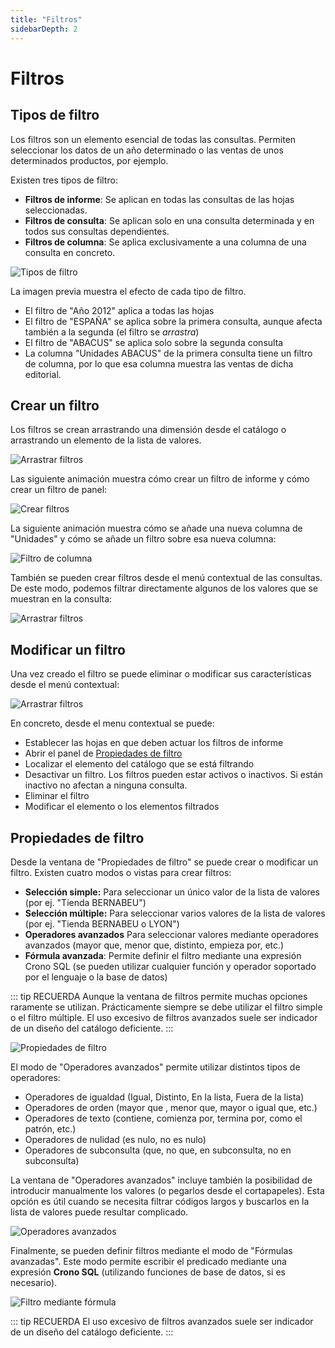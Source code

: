 ```yaml
---
title: "Filtros"
sidebarDepth: 2
---
```




# Filtros

## Tipos de filtro

Los filtros son un elemento esencial de todas las consultas. Permiten seleccionar los datos de un año determinado o las ventas de unos determinados productos, por ejemplo.

Existen tres tipos de filtro:

- **Filtros de informe**: Se aplican en todas las consultas de las hojas seleccionadas. 
- **Filtros de consulta**: Se aplican solo en una consulta determinada y en todos sus consultas dependientes.
- **Filtros de columna**: Se aplica exclusivamente a una columna de una consulta en concreto.


![Tipos de filtro](/images/analysis/filtros.png)

La imagen previa muestra el efecto de cada tipo de filtro. 

- El filtro de "Año 2012" aplica a todas las hojas
- El filtro de "ESPAÑA" se aplica sobre la primera consulta, aunque afecta también a la segunda (el filtro se *arrastra*)
- El filtro de "ABACUS" se aplica solo sobre la segunda consulta
- La columna "Unidades ABACUS" de la primera consulta tiene un filtro de columna, por lo que esa columna muestra las ventas de dicha editorial.


## Crear un filtro

Los filtros se crean arrastrando una dimensión desde el catálogo o arrastrando un elemento de la lista de valores.

![Arrastrar filtros](/images/analysis/crearfiltro.png)

Las siguiente animación muestra cómo crear un filtro de informe y cómo crear un filtro de panel:


![Crear filtros](/images/analysis/crearfiltros.gif)

La siguiente animación muestra cómo se añade una nueva columna de "Unidades" y cómo
se añade un filtro sobre esa nueva columna:

![Filtro de columna](/images/analysis/crearfiltrocolumna.gif)

También se pueden crear filtros desde el menú contextual de las consultas. De este modo, podemos filtrar directamente algunos de los valores que se muestran en la consulta:

![Arrastrar filtros](/images/analysis/FiltrarDesdeConsulta.png)

## Modificar un filtro

Una vez creado el filtro se puede eliminar o modificar sus características desde el menú contextual:

![Arrastrar filtros](/images/analysis/MenuContextualFiltro.png)

En concreto, desde el menu contextual se puede:

- Establecer las hojas en que deben actuar los filtros de informe
- Abrir el panel de [Propiedades de filtro](#propiedades-de-filtro)
- Localizar el elemento del catálogo que se está filtrando
- Desactivar un filtro. Los filtros pueden estar activos o inactivos. Si están inactivo no afectan a ninguna consulta.
- Eliminar el filtro
- Modificar el elemento o los elementos filtrados


## Propiedades de filtro

Desde la ventana de "Propiedades de filtro" se puede crear o modificar un filtro. 
Existen cuatro modos o vistas para crear filtros:

- **Selección simple:** Para seleccionar un único valor de la lista de valores (por ej. "Tienda BERNABEU")
- **Selección múltiple:** Para seleccionar varios valores de la lista de valores (por ej. "Tienda BERNABEU o LYON")
- **Operadores avanzados** Para seleccionar valores mediante operadores avanzados (mayor que, menor que, distinto, empieza por, etc.)
- **Fórmula avanzada**: Permite definir el filtro mediante una expresión Crono SQL (se pueden utilizar cualquier función y operador soportado por el lenguaje o la base de datos)


::: tip RECUERDA
Aunque la ventana de filtros permite muchas opciones raramente se utilizan. Prácticamente siempre se debe utilizar el filtro simple o el filtro múltiple. El uso excesivo de filtros avanzados suele ser indicador de un diseño del catálogo deficiente.
:::



![Propiedades de filtro](/images/analysis/PropiedadesFiltro.png)

El modo de "Operadores avanzados" permite utilizar distintos tipos de operadores:

- Operadores de igualdad (Igual, Distinto, En la lista, Fuera de la lista)
- Operadores de orden (mayor que , menor que, mayor o igual que, etc.)
- Operadores de texto (contiene, comienza por, termina por, como el patrón, etc.)
- Operadores de nulidad (es nulo, no es nulo)
- Operadores de subconsulta (que, no que, en subconsulta, no en subconsulta)

La ventana de "Operadores avanzados" incluye también la posibilidad de introducir manualmente
los valores (o pegarlos desde el cortapapeles). Esta opción es útil cuando se necesita filtrar 
códigos largos y buscarlos en la lista de valores puede resultar complicado.

![Operadores avanzados](/images/analysis/OperadoresAvanzados.png)

Finalmente, se pueden definir filtros mediante el modo de "Fórmulas avanzadas". Este modo permite escribir 
el predicado mediante una expresión **Crono SQL** (utilizando funciones de base de datos, si es necesario).

![Filtro mediante fórmula](/images/analysis/FormulaAvanzada.png)

::: tip RECUERDA
El uso excesivo de filtros avanzados suele ser indicador de un diseño del catálogo deficiente.
:::

